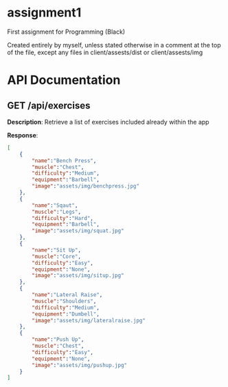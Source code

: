 # assignment1
 First assignment for Programming (Black)

Created entirely by myself, unless stated otherwise in a comment at the top of the file, except any files in client/assests/dist or client/assests/img

# API Documentation

## GET /api/exercises

**Description**: Retrieve a list of exercises included already within the app

**Response**:
```json
[
    {
        "name":"Bench Press",
        "muscle":"Chest",
        "difficulty":"Medium",
        "equipment":"Barbell",
        "image":"assets/img/benchpress.jpg"
    },
    {
        "name":"Sqaut",
        "muscle":"Legs",
        "difficulty":"Hard",
        "equipment":"Barbell",
        "image":"assets/img/squat.jpg"
    },
    {
        "name":"Sit Up",
        "muscle":"Core",
        "difficulty":"Easy",
        "equipment":"None",
        "image":"assets/img/situp.jpg"
    },
    {
        "name":"Lateral Raise",
        "muscle":"Shoulders",
        "difficulty":"Medium",
        "equipment":"Dumbell",
        "image":"assets/img/lateralraise.jpg"
    },
    {
        "name":"Push Up",
        "muscle":"Chest",
        "difficulty":"Easy",
        "equipment":"None",
        "image":"assets/img/pushup.jpg"
    }
]